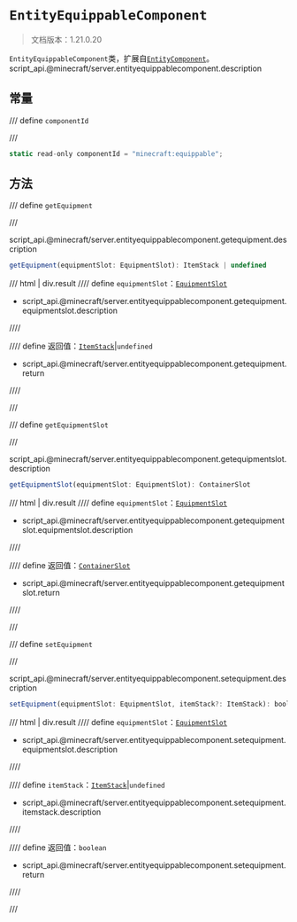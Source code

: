 # `EntityEquippableComponent`

> 文档版本：1.21.0.20

`EntityEquippableComponent`类，扩展自[`EntityComponent`](./entitycomponent.md)。script_api.@minecraft/server.entityequippablecomponent.description

## 常量

/// define
`componentId`


///

```js
static read-only componentId = "minecraft:equippable";
```


## 方法

/// define
`getEquipment`


///

script_api.@minecraft/server.entityequippablecomponent.getequipment.description

```js
getEquipment(equipmentSlot: EquipmentSlot): ItemStack | undefined
```

/// html | div.result
//// define
`equipmentSlot`：[`EquipmentSlot`](./equipmentslot.md)

- script_api.@minecraft/server.entityequippablecomponent.getequipment.equipmentslot.description


////

//// define
返回值：[`ItemStack`](./itemstack.md)|`undefined`

- script_api.@minecraft/server.entityequippablecomponent.getequipment.return


////

///


/// define
`getEquipmentSlot`


///

script_api.@minecraft/server.entityequippablecomponent.getequipmentslot.description

```js
getEquipmentSlot(equipmentSlot: EquipmentSlot): ContainerSlot
```

/// html | div.result
//// define
`equipmentSlot`：[`EquipmentSlot`](./equipmentslot.md)

- script_api.@minecraft/server.entityequippablecomponent.getequipmentslot.equipmentslot.description


////

//// define
返回值：[`ContainerSlot`](./containerslot.md)

- script_api.@minecraft/server.entityequippablecomponent.getequipmentslot.return


////

///


/// define
`setEquipment`


///

script_api.@minecraft/server.entityequippablecomponent.setequipment.description

```js
setEquipment(equipmentSlot: EquipmentSlot, itemStack?: ItemStack): boolean
```

/// html | div.result
//// define
`equipmentSlot`：[`EquipmentSlot`](./equipmentslot.md)

- script_api.@minecraft/server.entityequippablecomponent.setequipment.equipmentslot.description


////

//// define
`itemStack`：[`ItemStack`](./itemstack.md)|`undefined`

- script_api.@minecraft/server.entityequippablecomponent.setequipment.itemstack.description


////

//// define
返回值：`boolean`

- script_api.@minecraft/server.entityequippablecomponent.setequipment.return


////

///


